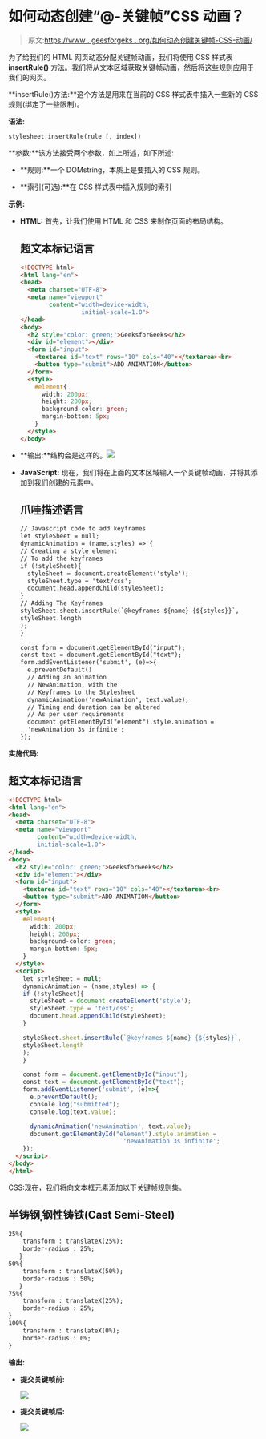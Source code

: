 # 如何动态创建“@-关键帧”CSS 动画？

> 原文:[https://www . geesforgeks . org/如何动态创建关键帧-CSS-动画/](https://www.geeksforgeeks.org/how-to-dynamically-create-keyframe-css-animations/)

为了给我们的 HTML 网页动态分配关键帧动画，我们将使用 CSS 样式表 **insertRule()** 方法。我们将从文本区域获取关键帧动画，然后将这些规则应用于我们的网页。

**insertRule()方法:**这个方法是用来在当前的 CSS 样式表中插入一些新的 CSS 规则(绑定了一些限制)。

**语法:**

```html
stylesheet.insertRule(rule [, index])
```

**参数:**该方法接受两个参数，如上所述，如下所述:

*   **规则:**一个 DOMstring，本质上是要插入的 CSS 规则。

*   **索引(可选):**在 CSS 样式表中插入规则的索引

**示例:**

*   **HTML:** 首先，让我们使用 HTML 和 CSS 来制作页面的布局结构。

    ## 超文本标记语言

    ```html
    <!DOCTYPE html>
    <html lang="en">
    <head>
      <meta charset="UTF-8">
      <meta name="viewport" 
            content="width=device-width, 
                     initial-scale=1.0">
    </head>
    <body>
      <h2 style="color: green;">GeeksforGeeks</h2>
      <div id="element"></div>
      <form id="input">
        <textarea id="text" rows="10" cols="40"></textarea><br>
        <button type="submit">ADD ANIMATION</button>
      </form>
      <style>
        #element{
          width: 200px;
          height: 200px;
          background-color: green;
          margin-bottom: 5px;
        }
      </style>
    </body>
    ```

*   **输出:**结构会是这样的。![](img/808546c6aee9df926fcf068ddaff0a5e.png)
*   **JavaScript:** 现在，我们将在上面的文本区域输入一个关键帧动画，并将其添加到我们创建的元素中。

    ## 爪哇描述语言

    ```html
    // Javascript code to add keyframes
    let styleSheet = null;
    dynamicAnimation = (name,styles) => {
    // Creating a style element
    // To add the keyframes
    if (!styleSheet){
      styleSheet = document.createElement('style');
      styleSheet.type = 'text/css';
      document.head.appendChild(styleSheet);
    }
    // Adding The Keyframes
    styleSheet.sheet.insertRule(`@keyframes ${name} {${styles}}`,
    styleSheet.length
    );
    }

    const form = document.getElementById("input");
    const text = document.getElementById("text");
    form.addEventListener('submit', (e)=>{
      e.preventDefault()
      // Adding an animation
      // NewAnimation, with the 
      // Keyframes to the Stylesheet
      dynamicAnimation('newAnimation', text.value);
      // Timing and duration can be altered
      // As per user requirements
      document.getElementById("element").style.animation = 
      'newAnimation 3s infinite';
    });
    ```

**实施代码:**

## 超文本标记语言

```html
<!DOCTYPE html>
<html lang="en">
<head>
  <meta charset="UTF-8">
  <meta name="viewport" 
        content="width=device-width, 
        initial-scale=1.0">
</head>
<body>
  <h2 style="color: green;">GeeksforGeeks</h2>
  <div id="element"></div>
  <form id="input">
    <textarea id="text" rows="10" cols="40"></textarea><br>
    <button type="submit">ADD ANIMATION</button>
  </form>
  <style>
    #element{
      width: 200px;
      height: 200px;
      background-color: green;
      margin-bottom: 5px;
    }
  </style>
  <script>
    let styleSheet = null;
    dynamicAnimation = (name,styles) => {
    if (!styleSheet){
      styleSheet = document.createElement('style');
      styleSheet.type = 'text/css';
      document.head.appendChild(styleSheet);
    }

    styleSheet.sheet.insertRule(`@keyframes ${name} {${styles}}`,
    styleSheet.length
    );
    }

    const form = document.getElementById("input");
    const text = document.getElementById("text");
    form.addEventListener('submit', (e)=>{
      e.preventDefault();
      console.log("submitted");
      console.log(text.value);

      dynamicAnimation('newAnimation', text.value);
      document.getElementById("element").style.animation = 
                                'newAnimation 3s infinite';
    });
  </script>
</body>
</html>
```

CSS:现在，我们将向文本框元素添加以下关键帧规则集。

## 半铸钢ˌ钢性铸铁(Cast Semi-Steel)

```html
25%{
    transform : translateX(25%);
    border-radius : 25%;
   }
50%{
    transform : translateX(50%);
    border-radius : 50%;
   }
75%{
    transform : translateX(25%);
    border-radius : 25%;
}
100%{
    transform : translateX(0%);
    border-radius : 0%;
}
```

**输出:**

*   **提交关键帧前:**

    ![](img/808546c6aee9df926fcf068ddaff0a5e.png)

*   **提交关键帧后:**

    ![](img/b72655aeeb99532e3322c7221b52883e.png)